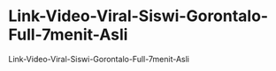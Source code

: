 # Link-Video-Viral-Siswi-Gorontalo-Full-7menit-Asli
Link-Video-Viral-Siswi-Gorontalo-Full-7menit-Asli
